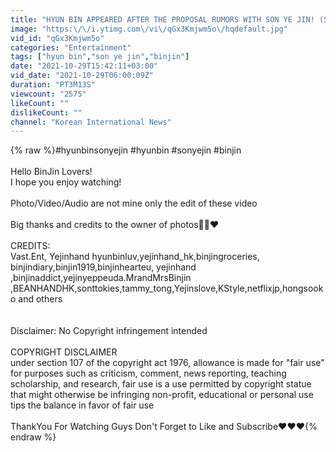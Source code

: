 ```yaml
---
title: "HYUN BIN APPEARED AFTER THE PROPOSAL RUMORS WITH SON YE JIN! (SPANISH SUB)"
image: "https:\/\/i.ytimg.com\/vi\/qGx3Kmjwm5o\/hqdefault.jpg"
vid_id: "qGx3Kmjwm5o"
categories: "Entertainment"
tags: ["hyun bin","son ye jin","binjin"]
date: "2021-10-29T15:42:11+03:00"
vid_date: "2021-10-29T06:00:09Z"
duration: "PT3M13S"
viewcount: "2575"
likeCount: ""
dislikeCount: ""
channel: "Korean International News"
---
```

{% raw %}#hyunbinsonyejin #hyunbin #sonyejin #binjin<br /><br />Hello BinJin Lovers!<br />I hope you enjoy watching!<br /><br />Photo/Video/Audio are not mine only the edit of these video<br /><br />Big thanks and credits to the owner of photos🌺😍❤️<br /><br />CREDITS:<br />Vast.Ent, Yejinhand hyunbinluv,yejinhand_hk,binjingroceries, binjindiary,binjin1919,binjinhearteu, yejinhand ,binjinaddict,yejinyeppeuda.MrandMrsBinjin ,BEANHANDHK,sonttokies,tammy_tong,Yejinslove,KStyle,netflixjp,hongsooko and others<br /><br /><br />Disclaimer: No Copyright infringement intended<br /><br />COPYRIGHT DISCLAIMER<br />under section 107 of the copyright act 1976, allowance is made for  &quot;fair use&quot; for purposes such as criticism, comment, news reporting, teaching scholarship, and research, fair use is a use permitted by copyright statue that might otherwise be infringing non-profit, educational or personal use tips the balance in favor of fair use<br /><br />ThankYou For Watching Guys Don't Forget to Like and Subscribe❤️❤️❤️{% endraw %}
